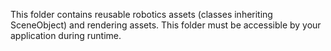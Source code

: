 This folder contains reusable robotics assets (classes inheriting SceneObject)
and rendering assets. This folder must be accessible by your application during
runtime.
